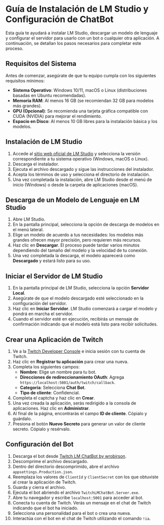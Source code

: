 # Guía de Instalación de LM Studio y Configuración de ChatBot

Esta guía te ayudará a instalar LM Studio, descargar un modelo de lenguaje y configurar el servidor para usarlo con un bot o cualquier otra aplicación. A continuación, se detallan los pasos necesarios para completar este proceso.

## Requisitos del Sistema

Antes de comenzar, asegúrate de que tu equipo cumpla con los siguientes requisitos mínimos:

- **Sistema Operativo**: Windows 10/11, macOS o Linux (distribuciones basadas en Ubuntu recomendadas).
- **Memoria RAM**: Al menos 16 GB (se recomiendan 32 GB para modelos más grandes).
- **GPU (Opcional)**: Se recomienda una tarjeta gráfica compatible con CUDA (NVIDIA) para mejorar el rendimiento.
- **Espacio en Disco**: Al menos 10 GB libres para la instalación básica y los modelos.

## Instalación de LM Studio

1. Accede al [sitio web oficial de LM Studio](#) y selecciona la versión correspondiente a tu sistema operativo (Windows, macOS o Linux).
2. Descarga el instalador.
3. Ejecuta el archivo descargado y sigue las instrucciones del instalador.
4. Acepta los términos de uso y selecciona el directorio de instalación.
5. Una vez completada la instalación, abre LM Studio desde el menú de inicio (Windows) o desde la carpeta de aplicaciones (macOS).

## Descarga de un Modelo de Lenguaje en LM Studio

1. Abre LM Studio.
2. En la pantalla principal, selecciona la opción de descarga de modelos en el menú lateral.
3. Elige un modelo de acuerdo a tus necesidades: los modelos más grandes ofrecen mayor precisión, pero requieren más recursos.
4. Haz clic en **Descargar**. El proceso puede tardar varios minutos dependiendo del tamaño del modelo y la velocidad de tu conexión.
5. Una vez completada la descarga, el modelo aparecerá como **Descargado** y estará listo para su uso.

## Iniciar el Servidor de LM Studio

1. En la pantalla principal de LM Studio, selecciona la opción **Servidor Local**.
2. Asegúrate de que el modelo descargado esté seleccionado en la configuración del servidor.
3. Haz clic en **Iniciar Servidor**. LM Studio comenzará a cargar el modelo y pondrá en marcha el servidor.
4. Cuando el servidor esté en ejecución, recibirás un mensaje de confirmación indicando que el modelo está listo para recibir solicitudes.

## Crear una Aplicación de Twitch

1. Ve a la [Twitch Developer Console](https://dev.twitch.tv/) e inicia sesión con tu cuenta de Twitch.
2. Haz clic en **Registrar tu aplicación** para crear una nueva.
3. Completa los siguientes campos:
   - **Nombre**: Elige un nombre para tu bot.
   - **Direcciones de redireccionamiento OAuth**: Agrega `https://localhost:5001/auth/twitch/callback`.
   - **Categoría**: Selecciona **Chat Bot**.
   - **Tipo de cliente**: Confidencial.
4. Completa el captcha y haz clic en **Crear**.
5. Una vez creada la aplicación, serás redirigido a la consola de aplicaciones. Haz clic en **Administrar**.
6. Al final de la página, encontrarás el campo **ID de cliente**. Cópialo y guárdalo.
7. Presiona el botón **Nuevo Secreto** para generar un valor de cliente secreto. Cópialo y resérvalo.

## Configuración del Bot

1. Descarga el bot desde [Twitch LM ChatBot by wrobirson](#).
2. Descomprime el archivo descargado.
3. Dentro del directorio descomprimido, abre el archivo `appsettings.Production.json`.
4. Reemplaza los valores de `ClientId` y `ClientSecret` con los que obtuviste al crear la aplicación de Twitch.
5. Guarda y cierra el archivo.
6. Ejecuta el bot abriendo el archivo `TwitchLMChatBot.Server.exe`.
7. Abre tu navegador y escribe `localhost:5001` para acceder al bot.
8. Conecta tu cuenta de Twitch. Verás un mensaje en el chat de Twitch indicando que el bot ha iniciado.
9. Selecciona una personalidad para el bot o crea una nueva.
10. Interactúa con el bot en el chat de Twitch utilizando el comando `!ia`.
